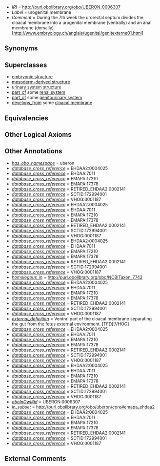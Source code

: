  * *IRI* = http://purl.obolibrary.org/obo/UBERON_0006307
 * *Label* = urogenital membrane
 * *Comment* = During the 7th week the urorectal septum divides the cloacal membrane into a urogenital membrane (ventrally) and an anal membrane (dorsally) [http://www.embryology.ch/anglais/ugenital/genitexterne01.html]

## Synonyms


## Superclasses

 * [embryonic structure](../../UBERON/50/UBERON_0002050.md)
 * [mesoderm-derived structure](../../UBERON/20/UBERON_0004120.md)
 * [urinary system structure](../../UBERON/54/UBERON_0006554.md)
 * [part_of](../../BFO/50/BFO_0000050.md) some [renal system](../../UBERON/08/UBERON_0001008.md)
 * [part_of](../../BFO/50/BFO_0000050.md) some [genitourinary system](../../UBERON/22/UBERON_0004122.md)
 * [develops_from](../../RO/02/RO_0002202.md) some [cloacal membrane](../../UBERON/17/UBERON_0006217.md)

## Equivalencies


## Other Logical Axioms


## Other Annotations

 * *[has_obo_namespace](../../ce/oboInOwl#hasOBONamespace.md)* = uberon
 * *[database_cross_reference](../../ef/oboInOwl#hasDbXref.md)* = EHDAA2:0004025
 * *[database_cross_reference](../../ef/oboInOwl#hasDbXref.md)* = EHDAA:7011
 * *[database_cross_reference](../../ef/oboInOwl#hasDbXref.md)* = EMAPA:17210
 * *[database_cross_reference](../../ef/oboInOwl#hasDbXref.md)* = EMAPA:17378
 * *[database_cross_reference](../../ef/oboInOwl#hasDbXref.md)* = RETIRED_EHDAA2:0002141
 * *[database_cross_reference](../../ef/oboInOwl#hasDbXref.md)* = SCTID:172994001
 * *[database_cross_reference](../../ef/oboInOwl#hasDbXref.md)* = VHOG:0001187
 * *[database_cross_reference](../../ef/oboInOwl#hasDbXref.md)* = EHDAA2:0004025
 * *[database_cross_reference](../../ef/oboInOwl#hasDbXref.md)* = EHDAA:7011
 * *[database_cross_reference](../../ef/oboInOwl#hasDbXref.md)* = EMAPA:17210
 * *[database_cross_reference](../../ef/oboInOwl#hasDbXref.md)* = EMAPA:17378
 * *[database_cross_reference](../../ef/oboInOwl#hasDbXref.md)* = RETIRED_EHDAA2:0002141
 * *[database_cross_reference](../../ef/oboInOwl#hasDbXref.md)* = SCTID:172994001
 * *[database_cross_reference](../../ef/oboInOwl#hasDbXref.md)* = VHOG:0001187
 * *[database_cross_reference](../../ef/oboInOwl#hasDbXref.md)* = EHDAA2:0004025
 * *[database_cross_reference](../../ef/oboInOwl#hasDbXref.md)* = EHDAA:7011
 * *[database_cross_reference](../../ef/oboInOwl#hasDbXref.md)* = EMAPA:17210
 * *[database_cross_reference](../../ef/oboInOwl#hasDbXref.md)* = EMAPA:17378
 * *[database_cross_reference](../../ef/oboInOwl#hasDbXref.md)* = RETIRED_EHDAA2:0002141
 * *[database_cross_reference](../../ef/oboInOwl#hasDbXref.md)* = SCTID:172994001
 * *[database_cross_reference](../../ef/oboInOwl#hasDbXref.md)* = VHOG:0001187
 * *[homologous_in](../../core#homologous/in/core#homologous_in.md)* = http://purl.obolibrary.org/obo/NCBITaxon_7742
 * *[database_cross_reference](../../ef/oboInOwl#hasDbXref.md)* = EHDAA2:0004025
 * *[database_cross_reference](../../ef/oboInOwl#hasDbXref.md)* = EHDAA:7011
 * *[database_cross_reference](../../ef/oboInOwl#hasDbXref.md)* = EMAPA:17210
 * *[database_cross_reference](../../ef/oboInOwl#hasDbXref.md)* = EMAPA:17378
 * *[database_cross_reference](../../ef/oboInOwl#hasDbXref.md)* = RETIRED_EHDAA2:0002141
 * *[database_cross_reference](../../ef/oboInOwl#hasDbXref.md)* = SCTID:172994001
 * *[database_cross_reference](../../ef/oboInOwl#hasDbXref.md)* = VHOG:0001187
 * *[external_definition](../../UBPROP/01/UBPROP_0000001.md)* = Ventral part of the cloacal membrane separating the gut from the fetus external environment. [TFD][VHOG]
 * *[database_cross_reference](../../ef/oboInOwl#hasDbXref.md)* = EHDAA2:0004025
 * *[database_cross_reference](../../ef/oboInOwl#hasDbXref.md)* = EHDAA:7011
 * *[database_cross_reference](../../ef/oboInOwl#hasDbXref.md)* = EMAPA:17210
 * *[database_cross_reference](../../ef/oboInOwl#hasDbXref.md)* = EMAPA:17378
 * *[database_cross_reference](../../ef/oboInOwl#hasDbXref.md)* = RETIRED_EHDAA2:0002141
 * *[database_cross_reference](../../ef/oboInOwl#hasDbXref.md)* = SCTID:172994001
 * *[database_cross_reference](../../ef/oboInOwl#hasDbXref.md)* = VHOG:0001187
 * *[database_cross_reference](../../ef/oboInOwl#hasDbXref.md)* = EHDAA2:0004025
 * *[database_cross_reference](../../ef/oboInOwl#hasDbXref.md)* = EHDAA:7011
 * *[database_cross_reference](../../ef/oboInOwl#hasDbXref.md)* = EMAPA:17210
 * *[database_cross_reference](../../ef/oboInOwl#hasDbXref.md)* = EMAPA:17378
 * *[database_cross_reference](../../ef/oboInOwl#hasDbXref.md)* = RETIRED_EHDAA2:0002141
 * *[database_cross_reference](../../ef/oboInOwl#hasDbXref.md)* = SCTID:172994001
 * *[database_cross_reference](../../ef/oboInOwl#hasDbXref.md)* = VHOG:0001187
 * *[oboInOwl#id](../../id/oboInOwl#id.md)* = UBERON:0006307
 * *[in_subset](../../et/oboInOwl#inSubset.md)* = http://purl.obolibrary.org/obo/uberon/core#emapa_ehdaa2
 * *[database_cross_reference](../../ef/oboInOwl#hasDbXref.md)* = EHDAA2:0004025
 * *[database_cross_reference](../../ef/oboInOwl#hasDbXref.md)* = EHDAA:7011
 * *[database_cross_reference](../../ef/oboInOwl#hasDbXref.md)* = EMAPA:17210
 * *[database_cross_reference](../../ef/oboInOwl#hasDbXref.md)* = EMAPA:17378
 * *[database_cross_reference](../../ef/oboInOwl#hasDbXref.md)* = RETIRED_EHDAA2:0002141
 * *[database_cross_reference](../../ef/oboInOwl#hasDbXref.md)* = SCTID:172994001
 * *[database_cross_reference](../../ef/oboInOwl#hasDbXref.md)* = VHOG:0001187

## External Comments

